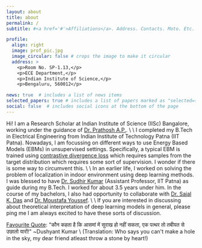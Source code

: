 ```yaml
---
layout: about
title: about
permalink: /
subtitle: #<a href='#'>Affiliations</a>. Address. Contacts. Moto. Etc.

profile:
  align: right
  image: prof_pic.jpg
  image_circular: false # crops the image to make it circular
  address: >
    <p>Room No. SP-1.13,</p>
    <p>ECE Department,</p>
    <p>Indian Institute of Science,</p>
    <p>Bengaluru, 560012</p>

news: true  # includes a list of news items
selected_papers: true # includes a list of papers marked as "selected={true}"
social: false  # includes social icons at the bottom of the page
---
```


Hi! I am a Research Scholar at Indian Institute of Science (IISc) Bangalore, working under the guidance of [Dr. Prathosh A.P.](https://sites.google.com/view/prathosh/home?authuser=0). \\
\\
 I completed my B.Tech in Electrical Engineering from Indian Institute of Technology Patna (IIT Patna). Nowadays, I am focussing on different ways to use Energy Based Models (EBMs) in unsupervised settings.  Specifically, a typical EBM is trained using [contrastive divergence loss](https://www.robots.ox.ac.uk/~ojw/files/NotesOnCD.pdf) which requires samples from the target distribution which requires some sort of supervision. I wonder if there is some way to circumvent this. \\
 \\
In an earlier life, I worked on solving the problem of localization in indoor environment using deep learning methods. I was blessed to have [Dr. Sudhir Kumar](https://sites.google.com/site/ksudhiriitk/) (Assistant Professor, IIT Patna) as guide during my B.Tech. I worked for about 3.5 years under him. In the course of my bachelors, I also had opportunity to collaborate with [Dr. Sajal K. Das](https://sites.google.com/a/mst.edu/sdas/home) and [Dr. Moustafa Youssef](https://scholar.google.com/citations?user=r6DUyxsAAAAJ&hl=en). \\
\\
If you are interested in discussing about theoretical interpretation of deep learning models in general, please ping me I am always excited to have these sorts of discussion.

<u>Favourite Quote</u>: "कौन कहता है कि आसमां में सुराख हो नहीं सकता, एक पत्थर तो तबीयत से उछालो यारों!" ~Dushyant Kumar \\
(Translation: Who says you can't make a hole in the sky, my dear friend atleast throw a stone by heart!)

<html>
<head>
<meta name="viewport" content="width=device-width, initial-scale=1">
<link rel="stylesheet" href="https://cdnjs.cloudflare.com/ajax/libs/font-awesome/4.7.0/css/font-awesome.min.css">
</head>
<body>
<div class="social">
<div class="contact-icons">

</div>